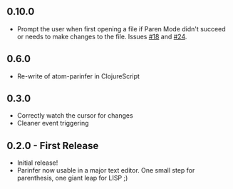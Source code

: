 ## 0.10.0
* Prompt the user when first opening a file if Paren Mode didn't succeed or
  needs to make changes to the file. Issues [#18] and [#24].

## 0.6.0
* Re-write of atom-parinfer in ClojureScript

## 0.3.0
* Correctly watch the cursor for changes
* Cleaner event triggering

## 0.2.0 - First Release
* Initial release!
* Parinfer now usable in a major text editor. One small step for parenthesis,
  one giant leap for LISP ;)

[#18]:https://github.com/oakmac/atom-parinfer/issues/18
[#24]:https://github.com/oakmac/atom-parinfer/issues/24
